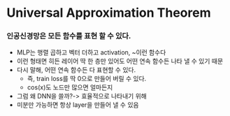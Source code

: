 # Universal Approximation Theorem
### 인공신경망은 모든 함수를 표현 할 수 있다.
- MLP는 행렬 곱하고 벡터 더하고 activation, ~이런 함수다
- 이런 형태면 히든 레이어 딱 한 층만 있어도 어떤 연속 함수든 나타 낼 수 있기 때문
- 다시 말해, 어떤 연속 함수든 다 표현할 수 있다.
  - 즉, train loss를 딱 0으로 만들어 버릴 수 있다.
  - cos(x)도 노드만 많으면 얼마든지
- 그럼 왜 DNN을 쓸까?-> 효율적으로 나타내기 위해
- 미분만 가능하면 항상 layer을 만들어 낼 수 있음
